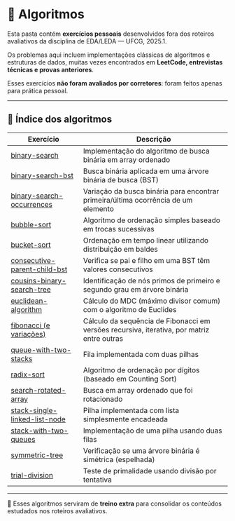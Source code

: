 # 📂 Algoritmos

Esta pasta contém **exercícios pessoais** desenvolvidos fora dos roteiros avaliativos da disciplina de EDA/LEDA — UFCG, 2025.1.  

Os problemas aqui incluem implementações clássicas de algoritmos e estruturas de dados, muitas vezes encontrados em **LeetCode, entrevistas técnicas e provas anteriores**.  

Esses exercícios **não foram avaliados por corretores**: foram feitos apenas para prática pessoal.

---

## 📌 Índice dos algoritmos

| Exercício | Descrição |
|-----------|-----------|
| [binary-search](./binary-search) | Implementação do algoritmo de busca binária em array ordenado |
| [binary-search-bst](./binary-search-bst) | Busca binária aplicada em uma árvore binária de busca (BST) |
| [binary-search-occurrences](./binary-search-occurrences) | Variação da busca binária para encontrar primeira/última ocorrência de um elemento |
| [bubble-sort](./bubble-sort) | Algoritmo de ordenação simples baseado em trocas sucessivas |
| [bucket-sort](./bucket-sort) | Ordenação em tempo linear utilizando distribuição em baldes |
| [consecutive-parent-child-bst](./consecutive-parent-child-bst) | Verifica se pai e filho em uma BST têm valores consecutivos |
| [cousins-binary-search-tree](./cousins-binary-search-tree) | Identificação de nós primos de primeiro e segundo grau em árvore binária |
| [euclidean-algorithm](./euclidean-algorithm) | Cálculo do MDC (máximo divisor comum) com o algoritmo de Euclides |
| [fibonacci (e variações)](./fibonacci) | Cálculo da sequência de Fibonacci em versões recursiva, iterativa, por matriz entre outras |e
| [queue-with-two-stacks](./queue-with-two-stacks) | Fila implementada com duas pilhas |
| [radix-sort](./radix-sort) | Algoritmo de ordenação por dígitos (baseado em Counting Sort) |
| [search-rotated-array](./search-rotated-array) | Busca em array ordenado que foi rotacionado |
| [stack-single-linked-list-node](./stack-single-linked-list-node) | Pilha implementada com lista simplesmente encadeada |
| [stack-with-two-queues](./stack-with-two-queues) | Implementação de uma pilha usando duas filas |
| [symmetric-tree](./symmetric-tree) | Verificação se uma árvore binária é simétrica (espelhada) |
| [trial-division](./trial-division) | Teste de primalidade usando divisão por tentativa |
---

🧠 Esses algoritmos serviram de **treino extra** para consolidar os conteúdos estudados nos roteiros avaliativos.
